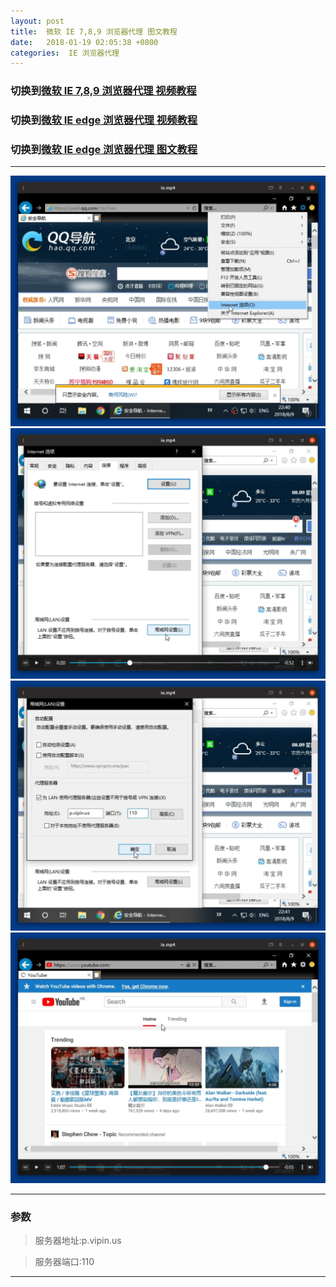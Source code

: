 ```yaml
---
layout: post
title:  微软 IE 7,8,9 浏览器代理 图文教程
date:   2018-01-19 02:05:38 +0800
categories:  IE 浏览器代理
---
```


### 切换到[微软 IE 7,8,9 浏览器代理 **视频教程**](/2018/01/ie/ "IE")
### 切换到[微软 IE edge 浏览器代理 **视频教程**](/2018/01/iee/ "IE edge")
### 切换到[微软 IE edge 浏览器代理 **图文教程**](/2018/01/iee_txt/ "IE edge")

****

![ie](/assets/images/ie/ie1.png "IE")
![ie](/assets/images/ie/ie2.png "IE")
![ie](/assets/images/ie/ie3.png "IE")
![ie](/assets/images/ie/ie4.png "IE")

****

### 参数

>服务器地址:p.vipin.us

>服务器端口:110

****
